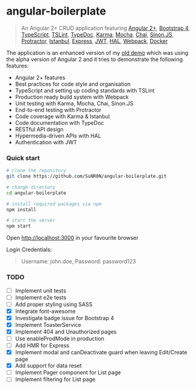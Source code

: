 # angular-boilerplate

> An Angular 2+ CRUD application featuring [Angular 2+](https://angular.io), [Bootstrap 4](https://v4-alpha.getbootstrap.com/), [TypeScript](http://www.typescriptlang.org/), [TSLint](http://palantir.github.io/tslint/), [TypeDoc](http://typedoc.org/), [Karma](https://karma-runner.github.io/1.0/index.html), [Mocha](https://mochajs.org/), [Chai](http://chaijs.com/), [Sinon.JS](http://sinonjs.org/), [Protractor](http://www.protractortest.org/#/), [Istanbul](https://github.com/gotwarlost/istanbul), [Express](https://expressjs.com/), [JWT](https://jwt.io/), [HAL](http://stateless.co/hal_specification.html), [Webpack](https://webpack.js.org/), [Docker](https://www.docker.com/)

The application is an enhanced version of my [old demo](https://github.com/opencredo/angular2-boilerplate) which was using the alpha version of Angular 2 and it tries to demonstrate the following features:
- Angular 2+ features
- Best practices for code style and organisation
- TypeScript and setting up coding standards with TSLint
- Production ready build system with Webpack
- Unit testing with Karma, Mocha, Chai, Sinon.JS
- End-to-end testing with Protractor
- Code coverage with Karma & Istanbul
- Code documentation with TypeDoc
- RESTful API design
- Hypermedia-driven APIs with HAL
- Authentication with JWT


### Quick start
```bash
# clone the repository
git clone https://github.com/SuNR0N/angular-boilerplate.git

# change directory
cd angular-boilerplate

# install required packages via npm
npm install

# start the server
npm start
```
Open [http://localhost:3000](http://localhost:3000) in your favourite browser

Login Credentials:
> Username: john.doe, Password: password123

### TODO

- [ ] Implement unit tests
- [ ] Implement e2e tests
- [ ] Add proper styling using SASS
- [X] Integrate font-awesome
- [X] Investigate badge issue for Bootstrap 4
- [X] Implement ToasterService
- [X] Implement 404 and Unauthorized pages
- [ ] Use enableProdMode in production
- [ ] Add HMR for Express
- [X] Implement modal and canDeactivate guard when leaving Edit/Create page
- [X] Add support for data reset
- [ ] Implement Pager component for List page
- [ ] Implement filtering for List page